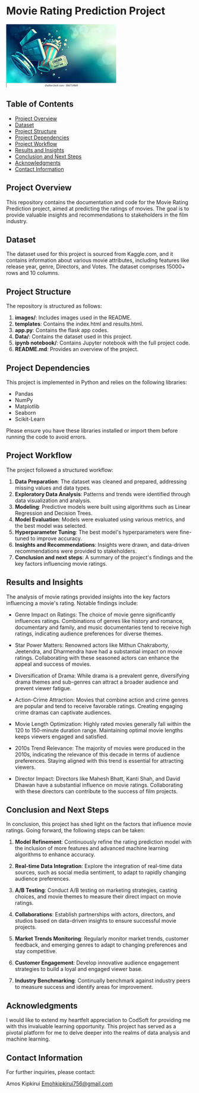 # Movie Rating Prediction Project

![Movie Rating Prediction](images/movie.jpeg)


## Table of Contents

- [Project Overview](#project-overview)
- [Dataset](#dataset)
- [Project Structure](#project-structure)
- [Project Dependencies](#project-dependencies)
- [Project Workflow](#project-workflow)
- [Results and Insights](#results-and-insights)
- [Conclusion and Next Steps](#conclusion-and-next-steps)
- [Acknowledgments](#acknowledgments)
- [Contact Information](#contact-information)

## Project Overview

This repository contains the documentation and code for the Movie Rating Prediction project, aimed at predicting the ratings of movies. The goal is to provide valuable insights and recommendations to stakeholders in the film industry.

## Dataset

The dataset used for this project is sourced from Kaggle.com, and it contains information about various movie attributes, including features like release year, genre, Directors, and Votes. The dataset comprises 15000+ rows and  10 columns.

## Project Structure

The repository is structured as follows:
1. **images/**: Includes images used in the README.
2. **templates**: Contains the index.html and results.html.
3. **app.py**: Contains the flask app codes.
4. **Data/**: Contains the dataset used in this project.
5. **ipynb notebook/**: Contains Jupyter notebook with the full project code.
6. **README.md**: Provides an overview of the project.

## Project Dependencies

This project is implemented in Python and relies on the following libraries:

- Pandas
- NumPy
- Matplotlib
- Seaborn
- Scikit-Learn

Please ensure you have these libraries installed or import them before running the code to avoid errors.

## Project Workflow

The project followed a structured workflow:

1. **Data Preparation**: The dataset was cleaned and prepared, addressing missing values and data types.
2. **Exploratory Data Analysis**: Patterns and trends were identified through data visualization and analysis.
3. **Modeling**: Predictive models were built using algorithms such as Linear Regression and Decision Trees.
4. **Model Evaluation**: Models were evaluated using various metrics, and the best model was selected.
5. **Hyperparameter Tuning**: The best model's hyperparameters were fine-tuned to improve accuracy.
6. **Insights and Recommendations**: Insights were drawn, and data-driven recommendations were provided to stakeholders.
7. **Conclusion and next steps**: A summary of the project's findings and the key factors influencing movie ratings.

## Results and Insights

The analysis of movie ratings provided insights into the key factors influencing a movie's rating. Notable findings include:

- Genre Impact on Ratings: The choice of movie genre significantly influences ratings. Combinations of genres like history and romance, documentary and family, and music documentaries tend to receive high ratings, indicating audience preferences for diverse themes.

- Star Power Matters: Renowned actors like Mithun Chakraborty, Jeetendra, and Dharmendra have had a substantial impact on movie ratings. Collaborating with these seasoned actors can enhance the appeal and success of movies.

- Diversification of Drama: While drama is a prevalent genre, diversifying drama themes and sub-genres can attract a broader audience and prevent viewer fatigue.

- Action-Crime Attraction: Movies that combine action and crime genres are popular and tend to receive favorable ratings. Creating engaging crime dramas can captivate audiences.

- Movie Length Optimization: Highly rated movies generally fall within the 120 to 150-minute duration range. Maintaining optimal movie lengths keeps viewers engaged and satisfied.

- 2010s Trend Relevance: The majority of movies were produced in the 2010s, indicating the relevance of this decade in terms of audience preferences. Staying aligned with this trend is essential for attracting viewers.

- Director Impact: Directors like Mahesh Bhatt, Kanti Shah, and David Dhawan have a substantial influence on movie ratings. Collaborating with these directors can contribute to the success of film projects.

## Conclusion and Next Steps

In conclusion, this project has shed light on the factors that influence movie ratings. Going forward, the following steps can be taken:

1. **Model Refinement**: Continuously refine the rating prediction model with the inclusion of more features and advanced machine learning algorithms to enhance accuracy.

2. **Real-time Data Integration**: Explore the integration of real-time data sources, such as social media sentiment, to adapt to rapidly changing audience preferences.

3. **A/B Testing**: Conduct A/B testing on marketing strategies, casting choices, and movie themes to measure their direct impact on movie ratings.

4. **Collaborations**: Establish partnerships with actors, directors, and studios based on data-driven insights to ensure successful movie projects.

5. **Market Trends Monitoring**: Regularly monitor market trends, customer feedback, and emerging genres to adapt to changing preferences and stay competitive.

6. **Customer Engagement**: Develop innovative audience engagement strategies to build a loyal and engaged viewer base.

7. **Industry Benchmarking**: Continually benchmark against industry peers to measure success and identify areas for improvement.

## Acknowledgments

I would like to extend my heartfelt appreciation to CodSoft for providing me with this invaluable learning opportunity. This project has served as a pivotal platform for me to delve deeper into the realms of data analysis and machine learning. 
## Contact Information

For further inquiries, please contact:

Amos Kipkirui
Emohkipkirui756@gmail.com
